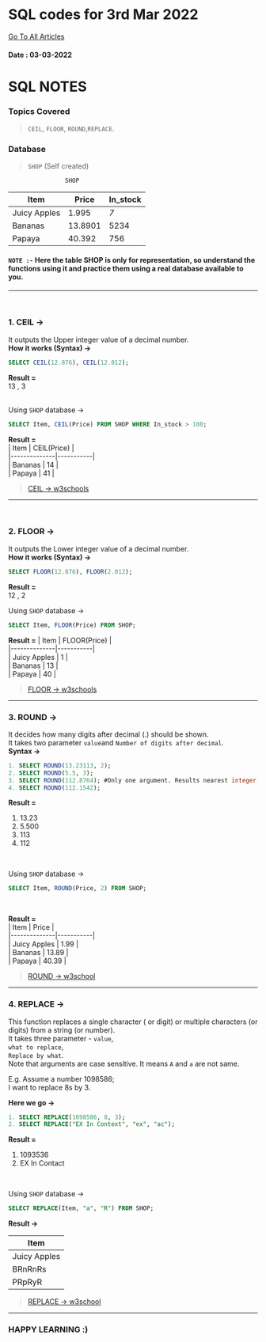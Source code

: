 # SQL codes for 3rd Mar 2022

[Go To All Articles](/sql-notes-2022)  
#### Date : 03-03-2022
# SQL NOTES  
### Topics Covered  
>   `CEIL`, `FLOOR`, `ROUND`,`REPLACE`.    
### Database 
> `SHOP` (Self created)

                    SHOP
| Item | Price | In_stock |  
|--------------|-----------|------------|  
| Juicy Apples | 1.995 | *7* |  
| Bananas | 13.8901 | 5234 |    
| Papaya | 40.392 | 756|  

#### `NOTE :-`  Here the table SHOP is only for representation, so understand the functions using it and practice them using a real database available to you.
---    
<br>  


### 1. CEIL ->  

It outputs the Upper integer value of a decimal number.  
**How it works (Syntax) ->** 

```sql
SELECT CEIL(12.876), CEIL(12.012);
```  
**Result =**  
13 , 3   
<br>  

Using `SHOP` database ->  
```sql  
SELECT Item, CEIL(Price) FROM SHOP WHERE In_stock > 100;
```
**Result =**  
| Item | CEIL(Price) |  
|--------------|-----------|  
| Bananas | 14 |  
| Papaya | 41 |  

> [CEIL -> w3schools](https://www.w3schools.com/sql/func_mysql_ceil.asp)  

---  

<br>  

### 2. FLOOR  ->  
It outputs the Lower integer value of a decimal number.  
**How it works (Syntax) ->**  

```sql
SELECT FLOOR(12.876), FLOOR(2.012);
```  
**Result =**  
12 , 2  

Using `SHOP` database ->  
```sql  
SELECT Item, FLOOR(Price) FROM SHOP;
```
**Result =**
| Item | FLOOR(Price) |  
|--------------|-----------|  
| Juicy Apples | 1 |  
| Bananas | 13 |  
| Papaya | 40 |  


> [FLOOR -> w3schools](https://www.w3schools.com/sql/func_sqlserver_floor.asp)  


---  

### 3. ROUND ->  
It decides how many digits after decimal (.) should be shown.  
It takes two parameter `value`and `Number of digits after decimal`.    
**Syntax ->**  

```sql
1. SELECT ROUND(13.23113, 2);
2. SELECT ROUND(5.5, 3);
3. SELECT ROUND(112.8764); #Only one argument. Results nearest integer.
4. SELECT ROUND(112.1542);
```  
**Result =**  
1. 13.23
2. 5.500
3. 113   
4. 112    

<br>    

Using `SHOP` database ->   
 
```sql
SELECT Item, ROUND(Price, 2) FROM SHOP;  

```  
<br>  


**Result =**  
| Item | Price |  
|--------------|-----------|  
| Juicy Apples | 1.99 |  
| Bananas | 13.89 |  
| Papaya | 40.39 |  

> [ROUND -> w3school](https://www.w3schools.com/sql/func_sqlserver_round.asp)  

---  

### 4. REPLACE ->  
This function replaces a single character ( or digit) or multiple characters (or digits) from a string (or number).    
It takes three parameter - 
 `value`,   
`what to replace`,  
`Replace by what`.  
Note that arguments are case sensitive. It means `A` and `a` are not same.  

E.g.  Assume a number 1098586;  
I want to replace 8s by 3.  

**Here we go ->**  

```sql
1. SELECT REPLACE(1098586, 8, 3);
2. SELECT REPLACE("EX In Context", "ex", "ac");
```  
**Result =**  
1. 1093536  
2. EX In Contact  
<br>  

Using `SHOP` database ->  
```sql
SELECT REPLACE(Item, "a", "R") FROM SHOP;  
```  
**Result ->**  

| Item |  
|--------------|  
| Juicy Apples |  
| BRnRnRs |  
| PRpRyR |    

> [REPLACE -> w3school](https://www.w3schools.com/sql/func_mysql_replace.asp)

---
### HAPPY LEARNING :)

